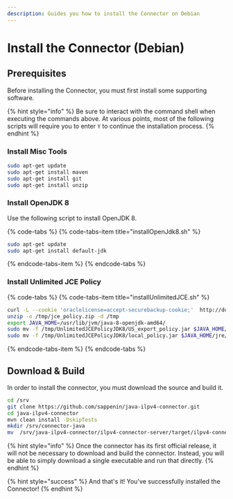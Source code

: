 ```yaml
---
description: Guides you how to install the Connector on Debian
---
```


# Install the Connector \(Debian\)

## Prerequisites

Before installing the Connector, you must first install some supporting software.

{% hint style="info" %}
Be sure to interact with the command shell when executing the commands above. At various points, most of the following scripts will require you to enter `Y` to continue the installation process.
{% endhint %}

### Install Misc Tools

```bash
sudo apt-get update
sudo apt-get install maven
sudo apt-get install git
sudo apt-get install unzip
```

### Install OpenJDK 8

Use the following script to install OpenJDK 8.

{% code-tabs %}
{% code-tabs-item title="installOpenJdk8.sh" %}
```bash
sudo apt-get update
sudo apt-get install default-jdk
```
{% endcode-tabs-item %}
{% endcode-tabs %}

### Install Unlimited JCE Policy

{% code-tabs %}
{% code-tabs-item title="installUnlimitedJCE.sh" %}
```bash
curl -L --cookie 'oraclelicense=accept-securebackup-cookie;'  http://download.oracle.com/otn-pub/java/jce/8/jce_policy-8.zip -o /tmp/jce_policy.zip
unzip -o /tmp/jce_policy.zip -d /tmp
export JAVA_HOME=/usr/lib/jvm/java-8-openjdk-amd64/
sudo mv -f /tmp/UnlimitedJCEPolicyJDK8/US_export_policy.jar $JAVA_HOME/jre/lib/security/US_export_policy.jar
sudo mv -f /tmp/UnlimitedJCEPolicyJDK8/local_policy.jar $JAVA_HOME/jre/lib/security/local_policy.jar
```
{% endcode-tabs-item %}
{% endcode-tabs %}

## Download & Build 

In order to install the connector, you must download the source and build it.

```bash
cd /srv
git clone https://github.com/sappenin/java-ilpv4-connector.git
cd java-ilpv4-connector
mvn clean install -DskipTests
mkdir /srv/connector-java
mv  /srv/java-ilpv4-connector/ilpv4-connector-server/target/ilpv4-connector-server-0.1.0-SNAPSHOT-exec.jar /srv/connector-java/
```

{% hint style="info" %}
Once the connector has its first official release, it will not be necessary to download and build the connector. Instead, you will be able to simply download a single executable and run that directly.
{% endhint %}

{% hint style="success" %}
And that's it! You've successfully installed the Connector!
{% endhint %}

